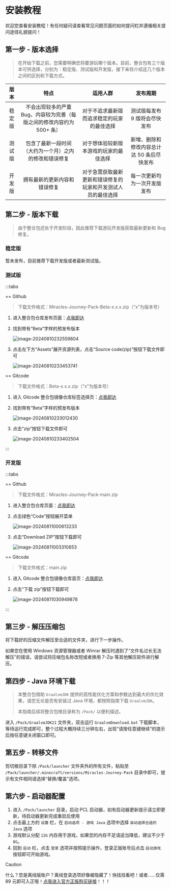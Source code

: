 # 安装教程

欢迎您查看安装教程！有任何疑问请查看常见问题页面的如何提问栏并遵循相关提问途径礼貌提问！

## 第一步 - 版本选择

> 在开始下载之前，您需要明确您将要游玩哪个版本。目前，整合包有三个版本可供选择，分别为：稳定版、测试版和开发版，接下来将介绍这几个版本之间的区别和下载方式。

|  版本  |                                  特点                                  |                           适用人群                           |                  发布周期                  |
| :----: | :--------------------------------------------------------------------: | :----------------------------------------------------------: | :----------------------------------------: |
| 稳定版 | 不会出现较多的严重 Bug，内容较为完善（每版之间的修改内容约为 500+ 条） |          对于不追求最新版而追求稳定的玩家的最佳选择          |       测试版每发布 9 版将会尽快发布        |
| 测试版 |         包含了最新一段时间（大约为一个月）之内的修改和错误修复         |            对于想体验较新版本游戏的玩家的最佳选择            | 新增、删除和修改内容总计达 50 条后尽快发布 |
| 开发版 |                      拥有最新的更新内容和错误修复                      | 对于急需获取最新更新和错误修复的玩家和开发测试人员的最佳选择 |        每一次更新均为一次开发版发布        |

## 第二步 - 版本下载

> 由于整合包还处于开发阶段，因此推荐下载游玩开发版获取最新更新和 Bug 修复。

### 稳定版

暂未发布，目前推荐下载开发版或者最新测试版。

### 测试版

:::tabs

== Github

> 下载文件格式：Miracles-Journey-Pack-Beta-x.x.x.zip（“x”为版本号）

1. 进入整合包仓库发布页面：[点我即达](https://github.com/WaxingMoonStudio/Miracles-Journey-Pack/releases)

2. 找到带有“Beta”字样的预发布版本

   ![image-20240810232559804](https://cdn.sa.net/2024/08/10/7poH9KW3PaRnfdN.png)

3. 点击左下方“Assets”展开资源列表，点击“Source code(zip)”按钮下载文件即可

   ![image-20240810233453741](https://cdn.sa.net/2024/08/10/XfavdGNKOB8P1tr.png)

== Gitcode

> 下载文件格式：Beta-x.x.x.zip（“x”为版本号）

1. 进入 Gitcode 整合包镜像仓库标签选择页：[点我即达](https://gitcode.com/WaxingMoonStudio/Miracles-Journey-Pack/tags)

2. 找到带有“Beta”字样的预发布版本

   ![image-20240810233012430](https://cdn.sa.net/2024/08/10/Tx8EcavIsiFXVHp.png)

3. 点击“zip”按钮下载文件即可

   ![image-20240810233402504](https://cdn.sa.net/2024/08/10/Guae7mIAP46L9U8.png)

:::

### 开发版

:::tabs

== Github

> 下载文件格式：Miracles-Journey-Pack-main.zip

1. 进入整合包仓库页面：[点我即达](https://github.com/WaxingMoonStudio/Miracles-Journey-Pack)

2. 点击绿色“Code”按钮展开菜单

   ![image-20240811000613233](https://cdn.sa.net/2024/08/10/xjo8tusBGyrDieN.png)

3. 点击“Download ZIP”按钮下载即可

   ![image-20240811003310653](https://cdn.sa.net/2024/08/10/AtZwOlWn7pLDgTu.png)

== Gitcode

> 下载文件格式：main.zip

1. 进入 Gitcode 整合包镜像仓库首页：[点我即达](https://gitcode.com/WaxingMoonStudio/Miracles-Journey-Pack/overview)

2. 点击“下载 zip”按钮下载即可

   ![image-20240811030949878](https://cdn.sa.net/2024/08/11/7b8IqHZzJpEPAw9.png)

:::

## 第三步 - 解压压缩包

将下载好的压缩文件解压至合适的文件夹，进行下一步操作。

如果您在使用 Windows 资源管理器或者 Winrar 解压时遇到了“文件名过长无法解压”的错误，请尝试将压缩包名称改短或者换用 7-Zip 等其他解压软件进行解压。

## 第四步 - Java 环境下载

> 本整合包借助 `GraalvmJDK` 提供的高性能优化方案和参数达到最大的优化效果，请您无论是否有安装过 Java 环境，都按照指南下载 `GraalvmJDK`。
>
> 本指南后续将整合包根目录称为 `/Pack/` 以便利描述。

进入 `/Pack/GraalvmJDK21` 文件夹，双击运行 `GraalvmDownload.bat` 下载脚本，等待运行完成即可，整个过程大概持续三分钟左右，出现“请按任意键继续”的提示后按任意键关闭窗口即可。

## 第五步 - 转移文件

剪切根目录下除 `/Pack/launcher` 文件夹外的所有文件，粘贴至 `/Pack/launcher/.minecraft/versions/Miracles-Journey-Pack` 目录中即可，提示有文件相同请选择“替换/覆盖”选项。

## 第六步 - 启动器配置

1. 进入 `/Pack/launcher` 目录，启动 PCL 启动器，如有启动器更新提示请立即更新，待启动器更新完成重启后使用
2. 点击最上方的 `设置` 栏，在 `启动选项 - 游戏 Java` 选项中选择 `自动选择合适的 Java` 选项
3. 游戏默认分配 `12G` 内存用于游戏，如果您的内存不足请适当降低，建议不少于 `8G`。
4. 回到 `启动` 栏，点击 `登录` 选项并按照提示操作，登录正版账号后点击 `启动游戏` 按钮即可开始游戏。

> [!CAUTION]
>
> 什么？您是离线版账户？离线登录选项好像被隐藏了！快找找看吧！或者......仅需 89 元即可入正哦！[点我进入官方正版购买链接](https://www.xbox.com/zh-CN/games/store/minecraft-java-bedrock-edition-for-pc/9nxp44l49shj?ocid=storeforweb)！！！

